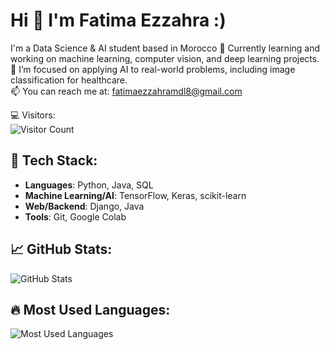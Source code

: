 # Hi 👋 I'm Fatima Ezzahra :)

I'm a Data Science & AI student based in Morocco 
🌱 Currently learning and working on machine learning, computer vision, and deep learning projects.  
🔭 I’m focused on applying AI to real-world problems, including image classification for healthcare.  
📫 You can reach me at: fatimaezzahramdl8@gmail.com  

💻 Visitors:  
![Visitor Count](https://profile-counter.glitch.me/fatimaezzahraazzaz/count.svg)

## 🚀 Tech Stack:
- **Languages**: Python, Java, SQL
- **Machine Learning/AI**: TensorFlow, Keras, scikit-learn
- **Web/Backend**: Django, Java
- **Tools**: Git, Google Colab

## 📈 GitHub Stats:
![GitHub Stats](https://github-readme-stats.vercel.app/api?username=fatimaezzahraazzaz&show_icons=true&count_private=true&hide_title=true&hide=prs&theme=radical)

## 🔥 Most Used Languages:
![Most Used Languages](https://github-readme-stats.vercel.app/api/top-langs/?username=fatimaezzahraazzaz&langs_count=8&layout=compact&theme=radical)

